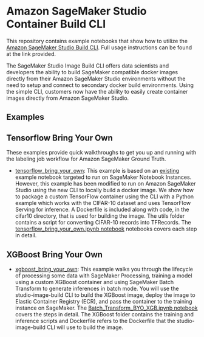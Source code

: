 # Amazon SageMaker Studio Container Build CLI

This repository contains example notebooks that show how to utilize the [Amazon SageMaker Studio Build CLI](https://pypi.org/project/sagemaker-studio-image-build/). Full usage instructions can be found at the link provided. 

The SageMaker Studio Image Build CLI offers data scientists and developers the ability to build SageMaker compatible docker images directly from their Amazon SageMaker Studio environments without the need to setup and connect to secondary docker build environments. Using the simple CLI, customers now have the ability to easily create container images directly from Amazon SageMaker Studio. 

## Examples

## Tensorflow Bring Your Own

These examples provide quick walkthroughs to get you up and running with the labeling job workflow for Amazon SageMaker Ground Truth.

- [tensorflow_bring_your_own](/tensorflow_bring_your_own): This example is based on an [existing](https://github.com/awslabs/amazon-sagemaker-examples/tree/master/advanced_functionality/tensorflow_bring_your_own) example notebook targeted to run on SageMaker Notebook Instances.  However, this example has been modified to run on Amazon SageMaker Studio using the new CLI to locally build a docker image. We show how to package a custom TensorFlow container using the CLI with a Python example which works with the CIFAR-10 dataset and uses TensorFlow Serving for inference. A Dockerfile is included along with code, in the cifar10 directory, that is used for building the image. The utils folder contains a script for converting CIFAR-10 records into TFRecords. The [tensorflow_bring_your_own.ipynb notebook](./tensorflow_bring_your_own/tensorflow_bring_your_own.ipynb) notebooks covers each step in detail. 


## XGBoost Bring Your Own 


- [xgboost_bring_your_own](/xgboost_bring_your_own): This example walks you through the lifecycle of processing some data with SageMaker Processing, training a model using a custom XGBoost container and using SageMaker Batch Transform to generate inferences in batch mode. You will use the studio-image-build CLI to build the XGBoost image, deploy the image to Elastic Container Registry (ECR), and pass the container to the training instance on SageMaker. The [Batch_Transform_BYO_XGB.ipynb notebook](./xgboost_bring_your_own/Batch_Transform_BYO_XGB.ipynb) covers the steps in detail. The XGBoost folder contains the training and inference scripts and Dockerfile refers to the Dockerfile that the studio-image-build CLI will use to build the image.

